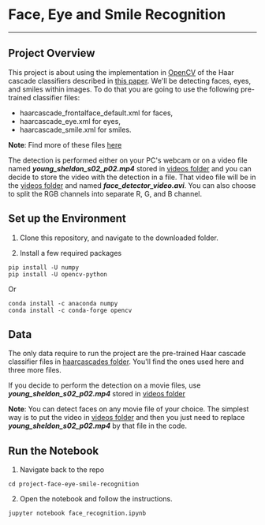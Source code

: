 
# Face, Eye and Smile Recognition

---
## Project Overview

This project is about using the implementation in [OpenCV](https://en.wikipedia.org/wiki/OpenCV) of the Haar cascade classifiers described in [this paper](https://www.researchgate.net/publication/3940582_Rapid_Object_Detection_using_a_Boosted_Cascade_of_Simple_Features). We'll be detecting faces, eyes, and smiles within images. To do that you are going to use the following pre-trained classifier files:

* haarcascade_frontalface_default.xml for faces,
* haarcascade_eye.xml for eyes,
* haarcascade_smile.xml for smiles.

**Note**: Find more of these files [here](https://github.com/opencv/opencv/tree/master/data/haarcascades)

The detection is performed either on your PC's webcam or on a video file named ***young_sheldon_s02_p02.mp4*** stored in [videos folder](./videos/) and you can decide to store the video with the detection in a file. That video file will be in the [videos folder](./videos/) and named ***face_detector_video.avi***. You can also choose to split the RGB channels into separate R, G, and B channel.


## Set up the Environment 

1. Clone this repository, and navigate to the downloaded folder.

2. Install a few required packages 
```
pip install -U numpy 
pip install -U opencv-python
```
Or
```
conda install -c anaconda numpy
conda install -c conda-forge opencv
```

## Data

The only data require to run the project are the pre-trained Haar cascade classifier files in [haarcascades folder](./haarcascades/). You'll find the ones used here and three more files.

If you decide to perform the detection on a movie files, use ***young_sheldon_s02_p02.mp4*** stored in [videos folder](./videos/)

**Note**: You can detect faces on any movie file of your choice. The simplest way is to put the video in [videos folder](./videos/) and then you just need to replace ***young_sheldon_s02_p02.mp4*** by that file in the code.

## Run the Notebook

1. Navigate back to the repo
```shell
cd project-face-eye-smile-recognition
```

2. Open the notebook and follow the instructions.
```shell
jupyter notebook face_recognition.ipynb
```
